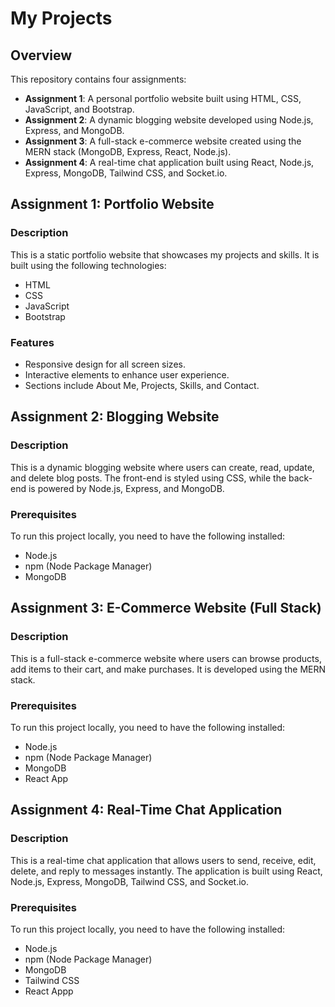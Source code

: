 # My Projects

## Overview
This repository contains four assignments:

- **Assignment 1**: A personal portfolio website built using HTML, CSS, JavaScript, and Bootstrap.
- **Assignment 2**: A dynamic blogging website developed using Node.js, Express, and MongoDB.
- **Assignment 3**: A full-stack e-commerce website created using the MERN stack (MongoDB, Express, React, Node.js).
- **Assignment 4**: A real-time chat application built using React, Node.js, Express, MongoDB, Tailwind CSS, and Socket.io.

## Assignment 1: Portfolio Website

### Description
This is a static portfolio website that showcases my projects and skills. It is built using the following technologies:

- HTML
- CSS
- JavaScript
- Bootstrap

### Features
- Responsive design for all screen sizes.
- Interactive elements to enhance user experience.
- Sections include About Me, Projects, Skills, and Contact.

## Assignment 2: Blogging Website

### Description
This is a dynamic blogging website where users can create, read, update, and delete blog posts. The front-end is styled using CSS, while the back-end is powered by Node.js, Express, and MongoDB.

### Prerequisites
To run this project locally, you need to have the following installed:

- Node.js
- npm (Node Package Manager)
- MongoDB

## Assignment 3: E-Commerce Website (Full Stack)

### Description
This is a full-stack e-commerce website where users can browse products, add items to their cart, and make purchases. It is developed using the MERN stack.

### Prerequisites
To run this project locally, you need to have the following installed:

- Node.js
- npm (Node Package Manager)
- MongoDB
- React App

## Assignment 4: Real-Time Chat Application

### Description
This is a real-time chat application that allows users to send, receive, edit, delete, and reply to messages instantly. The application is built using React, Node.js, Express, MongoDB, Tailwind CSS, and Socket.io.

### Prerequisites
To run this project locally, you need to have the following installed:

- Node.js
- npm (Node Package Manager)
- MongoDB
- Tailwind CSS
- React Appp


